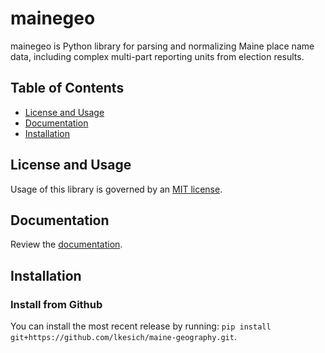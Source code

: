 # mainegeo

mainegeo is Python library for parsing and normalizing Maine place name data, including complex multi-part reporting units from election results.

## Table of Contents

- [License and Usage](#license-and-usage)
- [Documentation](#documentation)
- [Installation](#installation)

## License and Usage

Usage of this library is governed by
an [MIT license](https://github.com/lkesich/maine-geography/blob/main/LICENSE).

## Documentation

Review the [documentation](https://lkesich.github.io/maine-geography/).

## Installation

### Install from Github

You can install the most recent release by running: `pip install git+https://github.com/lkesich/maine-geography.git`.